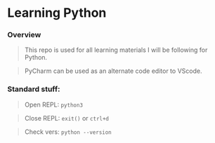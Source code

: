 # Learning Python

### Overview

> This repo is used for all learning materials I will be following for Python.

> PyCharm can be used as an alternate code editor to VScode.

> 

### Standard stuff:

> Open REPL: ```python3```

> Close REPL: ```exit()``` or ```ctrl+d```

> Check vers: ```python --version```
